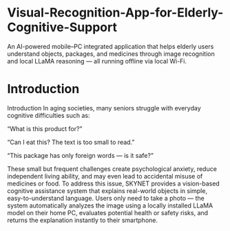 # Visual-Recognition-App-for-Elderly-Cognitive-Support
An AI-powered mobile–PC integrated application that helps elderly users understand objects, packages, and medicines through image recognition and local LLaMA reasoning — all running offline via local Wi-Fi.

# Introduction
Introduction
In aging societies, many seniors struggle with everyday cognitive difficulties such as:

“What is this product for?”

“Can I eat this? The text is too small to read.”

“This package has only foreign words — is it safe?”

These small but frequent challenges create psychological anxiety, reduce independent living ability, and may even lead to accidental misuse of medicines or food.
To address this issue, SKYNET provides a vision-based cognitive assistance system that explains real-world objects in simple, easy-to-understand language.
Users only need to take a photo — the system automatically analyzes the image using a locally installed LLaMA model on their home PC, evaluates potential health or safety risks, and returns the explanation instantly to their smartphone.

